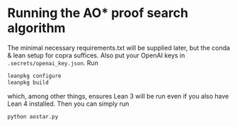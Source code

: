 # Running the AO* proof search algorithm
The minimal necessary requirements.txt will be supplied later, but the conda & lean setup for copra suffices. Also put your OpenAI keys in `.secrets/openai_key.json`. Run
```bash
leanpkg configure
leanpkg build
```
which, among other things, ensures Lean 3 will be run even if you also have Lean 4 installed. Then you can simply run
```bash
python aostar.py
```